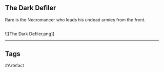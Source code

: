 ## The Dark Defiler
Rare is the Necromancer who leads his undead armies from the front.
## 
![[The Dark Defiler.png]]

---
## Tags
#Artefact